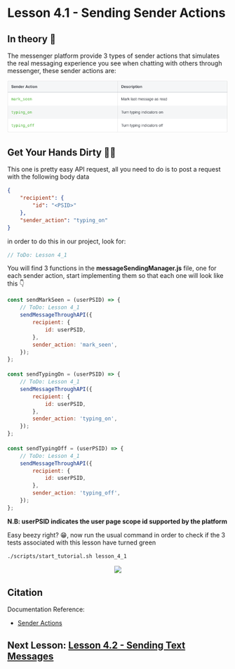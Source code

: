 # Lesson 4.1 - Sending Sender Actions

## In theory 📖

The messenger platform provide 3 types of sender actions that simulates the real messaging experience you see when chatting with others through messenger, these sender actions are:

![image](images/lesson_4_1_im1.png)

## Get Your Hands Dirty 👩‍💻

This one is pretty easy API request, all you need to do is to post a request with the following body data

```json
{
    "recipient": {
        "id": "<PSID>"
    },
    "sender_action": "typing_on"
}
```

in order to do this in our project, look for:

```javascript
// ToDo: Lesson 4_1
```

You will find 3 functions in the **messageSendingManager.js** file, one for each sender action, start implementing them so that each one will look like this 👇

```javascript
const sendMarkSeen = (userPSID) => {
    // ToDo: Lesson 4_1
    sendMessageThroughAPI({
        recipient: {
            id: userPSID,
        },
        sender_action: 'mark_seen',
    });
};

const sendTypingOn = (userPSID) => {
    // ToDo: Lesson 4_1
    sendMessageThroughAPI({
        recipient: {
            id: userPSID,
        },
        sender_action: 'typing_on',
    });
};

const sendTypingOff = (userPSID) => {
    // ToDo: Lesson 4_1
    sendMessageThroughAPI({
        recipient: {
            id: userPSID,
        },
        sender_action: 'typing_off',
    });
};
```

**N.B: userPSID indicates the user page scope id supported by the platform**

Easy beezy right? 😁, now run the usual command in order to check if the 3 tests associated with this lesson have turned green

```sh
./scripts/start_tutorial.sh lesson_4_1
```

<p align="center">
  <img src="https://media.giphy.com/media/TgaTxICnn5FpWjWC64/giphy.gif" />
</p>

## Citation

Documentation Reference:

-   [Sender Actions](https://developers.facebook.com/docs/messenger-platform/send-messages/sender-actions)

## Next Lesson: [Lesson 4.2 - Sending Text Messages](Lesson_4_2.md)
